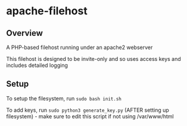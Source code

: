 # apache-filehost

## Overview
A PHP-based filehost running under an apache2 webserver

This filehost is designed to be invite-only and so uses access keys and includes detailed logging


## Setup
To setup the filesystem, run `sudo bash init.sh`

To add keys, run `sudo python3 generate_key.py` (AFTER setting up filesystem) - make sure to edit this script if not using /var/www/html
